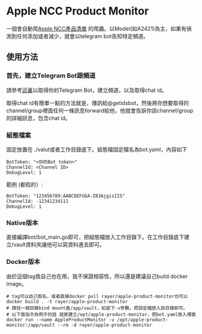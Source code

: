# Apple NCC Product Monitor

一個會自動爬[Apple NCC產品清單](https://www.apple.com/tw/nccid) 的爬蟲。以Model(如A2421)為主，如果有偵測到任何添加或者減少，就會以telegram bot告知特定頻道。

## 使用方法

### 首先，建立Telegram Bot跟頻道

請參考[這裏](https://dotblogs.com.tw/c5todo/2016/07/10/174049)以取得你的Telegram Bot，建立頻道，以及取得chat id。

取得chat id有簡單一點的方法就是，傳訊給@getidsbot，然後將你想要取得的channel/group裡面任何一條訊息forward給他，他就會告訴你該channel/group的詳細訊息，包含chat id。

### 組態檔案

固定放置在 ./valut或者工作目錄底下。組態檔固定檔名為bot.yaml，內容如下

```
BotToken: "<你的Bot token>"
ChannelId: <Channel ID>
DebugLevel: 1
```

範例 (都假的）:

```
BotToken: "123456789:AABCDEFUGA-Z83AjgisIIS"
ChannelId: -12341234111
DebugLevel: 1
```

### Native版本

直接編譯bot/bot_main.go即可，把組態檔放入工作目錄下。在工作目錄底下建立/vault資料夾讓他可以寫資料進去即可。

### Docker版本

由於這個tag我自己也在用，我不保證相容性，所以還是建議自己build docker image。

```
# tag可以自己取名，或者直接docker pull rayer/apple-product-monitor也可以
docker build . -t rayer/apple-product-monitor
# 請找一個目錄bind mount進/app/vault，如底下-v參數。把設定檔放入該目錄即可。
# 以下面指令為例子的話 就是建立/opt/apple-product-monitor，把bot.yaml放入裡面
docker run --name AppleProductMonitor -v /opt/apple-product-monitor:/app/vault --rm -d rayer/apple-product-monitor
```

